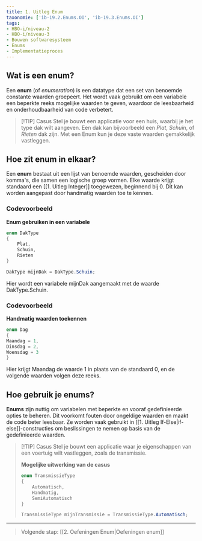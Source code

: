 ```yaml
---
title: 1. Uitleg Enum
taxonomie: ['ib-19.2.Enums.OI', 'ib-19.3.Enums.OI']
tags:
- HBO-i/niveau-2
- HBO-i/niveau-3
- Bouwen softwaresysteem
- Enums
- Implementatieproces
---
```


## Wat is een enum?
Een **enum** (of _enumeration_) is een datatype dat een set van benoemde constante waarden groepeert. Het wordt vaak gebruikt om een variabele een beperkte reeks mogelijke waarden te geven, waardoor de leesbaarheid en onderhoudbaarheid van code verbetert.

> [!TIP] Casus
> Stel je bouwt een applicatie voor een huis, waarbij je het type dak wilt aangeven. Een dak kan bijvoorbeeld een _Plat_, _Schuin_, of _Rieten_ dak zijn. Met een Enum kun je deze vaste waarden gemakkelijk vastleggen.

## Hoe zit enum in elkaar?
Een **enum** bestaat uit een lijst van benoemde waarden, gescheiden door komma's, die samen een logische groep vormen. Elke waarde krijgt standaard een [[1. Uitleg Integer]] toegewezen, beginnend bij 0. Dit kan worden aangepast door handmatig waarden toe te kennen.

### Codevoorbeeld
**Enum gebruiken in een variabele**
```csharp
enum DakType 
{
    Plat,
    Schuin,
    Rieten
}

DakType mijnDak = DakType.Schuin;
```
Hier wordt een variabele mijnDak aangemaakt met de waarde DakType.Schuin.

### Codevoorbeeld
**Handmatig waarden toekennen**
```csharp
enum Dag 
{ 
Maandag = 1, 
Dinsdag = 2, 
Woensdag = 3 
}
```
Hier krijgt Maandag de waarde 1 in plaats van de standaard 0, en de volgende waarden volgen deze reeks.

## Hoe gebruik je enums?
**Enums** zijn nuttig om variabelen met beperkte en vooraf gedefinieerde opties te beheren. Dit voorkomt fouten door ongeldige waarden en maakt de code beter leesbaar. Ze worden vaak gebruikt in [[1. Uitleg If-Else|if-else]]-constructies om beslissingen te nemen op basis van de gedefinieerde waarden.

> [!TIP] Casus
> Stel je bouwt een applicatie waar je eigenschappen van een voertuig wilt vastleggen, zoals de transmissie.
> 
> **Mogelijke uitwerking van de casus**
> ```csharp
> enum TransmissieType 
> {
>     Automatisch,
>     Handmatig,
>     SemiAutomatisch
> }
> 
> TransmissieType mijnTransmissie = TransmissieType.Automatisch;
> ```

---

> Volgende stap: [[2. Oefeningen Enum|Oefeningen enum]]